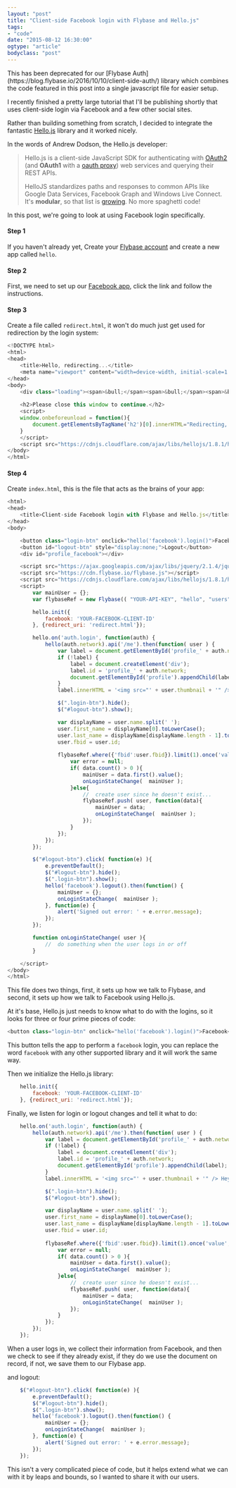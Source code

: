 ```yaml
---
layout: "post"
title: "Client-side Facebook login with Flybase and Hello.js"
tags: 
- "code"
date: "2015-08-12 16:30:00"
ogtype: "article"
bodyclass: "post"
---
```


<div class="well">
This has been deprecated for our [Flybase Auth](https://blog.flybase.io/2016/10/10/client-side-auth/) library which combines the code featured in this post into a single javascript file for easier setup.
</div>

I recently finished a pretty large tutorial that I'll be publishing shortly that uses client-side login via Facebook and a few other social sites.

Rather than building something from scratch, I decided to integrate the fantastic [Hello.js](http://adodson.com/hello.js/#hellojs) library and it worked nicely.

In the words of Andrew Dodson, the Hello.js developer:

> Hello.js is a client-side JavaScript SDK for authenticating with <a href="http://tools.ietf.org/pdf/draft-ietf-oauth-v2-12.pdf" target="_blank">OAuth2</a> (and <b>OAuth1</b> with a <a href="#oauth-proxy">oauth proxy</a>) web services and querying their REST APIs. 
> 
> HelloJS standardizes paths and responses to common APIs like Google Data Services, Facebook Graph and Windows Live Connect. It's <b>modular</b>, so that list is <a href="./modules">growing</a>. No more spaghetti code!

In this post, we're going to look at using Facebook login specifically.

#### Step 1

If you haven't already yet, Create your [Flybase account](https://app.flybase.io/signup) and create a new app called `hello`.

#### Step 2

First, we need to set up our [Facebook app](https://developers.facebook.com/apps), click the link and follow the instructions.

#### Step 3

Create a file called `redirect.html`, it won't do much just get used for redirection by the login system:

```javascript
<!DOCTYPE html>
<html>
<head>
	<title>Hello, redirecting...</title>
	<meta name="viewport" content="width=device-width, initial-scale=1.0, user-scalable=yes" />
</head>
<body>
	<div class="loading"><span>&bull;</span><span>&bull;</span><span>&bull;</span></div>
	
	<h2>Please close this window to continue.</h2>
	<script>
	window.onbeforeunload = function(){
		document.getElementsByTagName('h2')[0].innerHTML="Redirecting, please wait";
	}
	</script>
	<script src="https://cdnjs.cloudflare.com/ajax/libs/hellojs/1.8.1/hello.all.min.js"></script>
</body>
</html>
```

#### Step 4

Create `index.html`, this is the file that acts as the brains of your app:

```javascript
<html>
<head>
	<title>Client-side Facebook login with Flybase and Hello.js</title>
</head>
<body>

	<button class="login-btn" onclick="hello('facebook').login()">Facebook</button>
	<button id="logout-btn" style="display:none;">Logout</button>
	<div id="profile_facebook"></div>

	<script src="https://ajax.googleapis.com/ajax/libs/jquery/2.1.4/jquery.min.js"></script>
	<script src="https://cdn.flybase.io/flybase.js"></script>
	<script src="https://cdnjs.cloudflare.com/ajax/libs/hellojs/1.8.1/hello.all.min.js"></script>
	<script>
		var mainUser = {};
		var flybaseRef = new Flybase(( "YOUR-API-KEY", "hello", "users");

		hello.init({
			facebook: 'YOUR-FACEBOOK-CLIENT-ID'
		}, {redirect_uri: 'redirect.html'});

		hello.on('auth.login', function(auth) {
			hello(auth.network).api('/me').then(function( user ) {
				var label = document.getElementById('profile_' + auth.network);
				if (!label) {
					label = document.createElement('div');
					label.id = 'profile_' + auth.network;
					document.getElementById('profile').appendChild(label);
				}
				label.innerHTML = '<img src="' + user.thumbnail + '" /> Hey ' + user.name;

				$(".login-btn").hide();
				$("#logout-btn").show();

				var displayName = user.name.split(' ');
				user.first_name = displayName[0].toLowerCase();
				user.last_name = displayName[displayName.length - 1].toLowerCase();
				user.fbid = user.id;
				
				flybaseRef.where({'fbid':user.fbid}).limit(1).once('value', function( data ){
					var error = null;
					if( data.count() > 0 ){
						mainUser = data.first().value();
						onLoginStateChange(  mainUser );
					}else{
						//	create user since he doesn't exist...
						flybaseRef.push( user, function(data){
							mainUser = data;
							onLoginStateChange(  mainUser );
						});
					}
				});
			});
		});

		$("#logout-btn").click( function(e) ){
			e.preventDefault();
			$("#logout-btn").hide();
			$(".login-btn").show();
			hello('facebook').logout().then(function() {
				mainUser = {};
				onLoginStateChange(  mainUser );				
			}, function(e) {
				alert('Signed out error: ' + e.error.message);
			});
		});

		function onLoginStateChange( user ){
			//	do something when the user logs in or off
		}

	</script>
</body>
</html>
```

This file does two things, first, it sets up how we talk to Flybase, and second, it sets up how we talk to Facebook using Hello.js.

At it's base, Hello.js just needs to know what to do with the logins, so it looks for three or four prime pieces of code:

```javascript
<button class="login-btn" onclick="hello('facebook').login()">Facebook</button>
```

This button tells the app to perform a `facebook` login, you can replace the word `facebook` with any other supported library and it will work the same way.

Then we initialize the Hello.js library:

```javascript
	hello.init({
		facebook: 'YOUR-FACEBOOK-CLIENT-ID'
	}, {redirect_uri: 'redirect.html'});
```

Finally, we listen for login or logout changes and tell it what to do:

```javascript
	hello.on('auth.login', function(auth) {
		hello(auth.network).api('/me').then(function( user ) {
			var label = document.getElementById('profile_' + auth.network);
			if (!label) {
				label = document.createElement('div');
				label.id = 'profile_' + auth.network;
				document.getElementById('profile').appendChild(label);
			}
			label.innerHTML = '<img src="' + user.thumbnail + '" /> Hey ' + user.name;

			$(".login-btn").hide();
			$("#logout-btn").show();

			var displayName = user.name.split(' ');
			user.first_name = displayName[0].toLowerCase();
			user.last_name = displayName[displayName.length - 1].toLowerCase();
			user.fbid = user.id;
			
			flybaseRef.where({'fbid':user.fbid}).limit(1).once('value', function( data ){
				var error = null;
				if( data.count() > 0 ){
					mainUser = data.first().value();
					onLoginStateChange(  mainUser );
				}else{
					//	create user since he doesn't exist...
					flybaseRef.push( user, function(data){
						mainUser = data;
						onLoginStateChange(  mainUser );
					});
				}
			});
		});
	});
```

When a user logs in, we collect their information from Facebook, and then we check to see if they already exist, if they do we use the document on record, if not, we save them to our Flybase app.

and logout:

```javascript
	$("#logout-btn").click( function(e) ){
		e.preventDefault();
		$("#logout-btn").hide();
		$(".login-btn").show();
		hello('facebook').logout().then(function() {
			mainUser = {};
			onLoginStateChange(  mainUser );				
		}, function(e) {
			alert('Signed out error: ' + e.error.message);
		});
	});
```

This isn't a very complicated piece of code, but it helps extend what we can with it by leaps and bounds, so I wanted to share it with our users.
